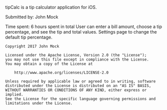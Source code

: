tipCalc is a tip calculator application for iOS.

Submitted by: John Mock

Time spent: 6 hours spent in total
User can enter a bill amount, choose a tip percentage, and see the tip and total values.
Settings page to change the default tip percentage.



    Copyright 2017 John Mock

    Licensed under the Apache License, Version 2.0 (the "License");
    you may not use this file except in compliance with the License.
    You may obtain a copy of the License at

        http://www.apache.org/licenses/LICENSE-2.0

    Unless required by applicable law or agreed to in writing, software
    distributed under the License is distributed on an "AS IS" BASIS,
    WITHOUT WARRANTIES OR CONDITIONS OF ANY KIND, either express or implied.
    See the License for the specific language governing permissions and
    limitations under the License.
